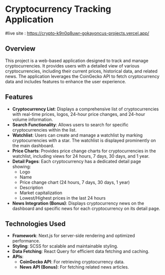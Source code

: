 # Cryptocurrency Tracking Application

#live site : https://crypto-k9n0q8uwr-gokayoncus-projects.vercel.app/

## Overview

This project is a web-based application designed to track and manage cryptocurrencies. It provides users with a detailed view of various cryptocurrencies, including their current prices, historical data, and related news. The application leverages the CoinGecko API to fetch cryptocurrency data and includes features to enhance the user experience.

## Features

- **Cryptocurrency List**: Displays a comprehensive list of cryptocurrencies with real-time prices, logos, 24-hour price changes, and 24-hour volume information.
- **Search Functionality**: Allows users to search for specific cryptocurrencies within the list.
- **Watchlist**: Users can create and manage a watchlist by marking cryptocurrencies with a star. The watchlist is displayed prominently on the main dashboard.
- **Price Charts**: Provides price change charts for cryptocurrencies in the watchlist, including views for 24 hours, 7 days, 30 days, and 1 year.
- **Detail Pages**: Each cryptocurrency has a dedicated detail page showing:
  - Logo
  - Name
  - Price change chart (24 hours, 7 days, 30 days, 1 year)
  - Description
  - Market capitalization
  - Lowest/Highest prices in the last 24 hours
- **News Integration (Bonus)**: Displays cryptocurrency news on the dashboard and specific news for each cryptocurrency on its detail page.

## Technologies Used

- **Framework**: Next.js for server-side rendering and optimized performance.
- **Styling**: SCSS for scalable and maintainable styling.
- **Data Fetching**: React Query for efficient data fetching and caching.
- **APIs**:
  - **CoinGecko API**: For retrieving cryptocurrency data.
  - **News API (Bonus)**: For fetching related news articles.
